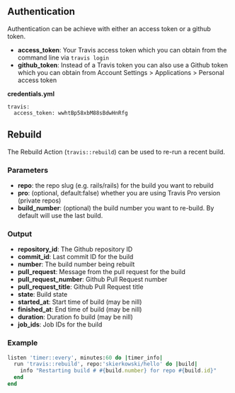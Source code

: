 ## Authentication
Authentication can be achieve with either an access token or a github token. 

- **access_token**: Your Travis access token which you can obtain from the command line via `travis login`
- **github_token**: Instead of a Travis token you can also use a Github token which you can obtain from Account Settings > Applications > Personal access token

**credentials.yml**

    travis:
      access_token: wwhtBp58xbM88sBdwHnRfg

## Rebuild
The Rebuild Action (`travis::rebuild`) can be used to re-run a recent build.

### Parameters
- **repo**: the repo slug (e.g. rails/rails) for the build you want to rebuild
- **pro**: (optional, default:false) whether you are using Travis Pro version (private repos)
- **build_number**: (optional) the build number you want to re-build. By default will use the last build.

### Output
- **repository_id**: The Github repository ID
- **commit_id**: Last commit ID for the build
- **number**: The build number being rebuilt
- **pull_request**: Message from the pull request for the build
- **pull_request_number**: Github Pull Request number
- **pull_request_title**: Github Pull Request title
- **state**: Build state
- **started_at**: Start time of build (may be nill)
- **finished_at**: End time of build (may be nill)
- **duration**: Duration fo build (may be nill)
- **job_ids**: Job IDs for the build

### Example
```ruby
listen 'timer::every', minutes:60 do |timer_info|
  run 'travis::rebuild', repo:'skierkowski/hello' do |build|
    info "Restarting build # #{build.number} for repo #{build.id}"
  end
end
```
